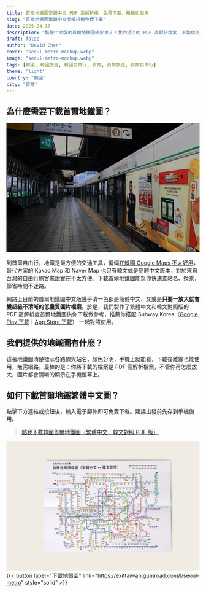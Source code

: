 ```yaml
---
title: 首爾地鐵圖繁體中文 PDF 高解析檔｜免費下載，離線也能用
slug: "首爾地鐵圖繁體中文高解析檔免費下載"
date: 2025-04-17
description: "繁體中文版的首爾地鐵圖終於來了！我們提供的 PDF 高解析檔案，不論你怎麼放大，所有資訊都依然保持超清晰！"
draft: false
author: "David Chen"
cover: "seoul-metro-mockup.webp"
image: "seoul-metro-mockup.webp"
tags: [韓國, 韓國旅遊, 韓國自由行, 首爾, 首爾旅遊, 首爾自由行]
theme: "light"
country: "韓國"
city: "首爾"
---
```


## 為什麼需要下載首爾地鐵圖？

![](seoul-metro.webp)

到首爾自由行，地鐵是最方便的交通工具，偏偏[在韓國 Google Maps 不太好用](/posts/%E7%82%BA%E4%BB%80%E9%BA%BC-google-maps-%E5%9C%A8%E9%9F%93%E5%9C%8B%E4%B8%8D%E8%A1%8C%E7%94%A8%E6%9C%89%E4%BB%80%E9%BA%BC%E6%9B%BF%E4%BB%A3%E6%96%B9%E6%A1%88/)，替代方案的 Kakao Map 和 Naver Map 也只有韓文或是簡體中文版本，對於來自台灣的自由行旅客來說實在不太方便。下載首爾地鐵圖能幫你快速查站名、換乘，節省時間不迷路。

網路上目前的首爾地鐵圖中文版幾乎清一色都是簡體中文、又或是**只要一放大就會變超級不清晰的低畫質圖片檔案**。於是，我們製作了繁體中文和韓文對照版的 PDF 高解析度首爾地鐵圖供你下載做參考，推薦你搭配 Subway Korea（[Google Play 下載](https://play.google.com/store/apps/details?id=com.imagedrome.jihachul&hl=en-US)｜[App Store 下載](https://apps.apple.com/us/app/subway-korea/id325924444)） 一起對照使用。

## 我們提供的地鐵圖有什麼？

這張地鐵圖清楚標示各路線與站名，顏色分明，手機上就能看，下載後離線也能使用，無需網路。最棒的是：你將下載的檔案是 PDF 高解析檔案，不管你再怎麼放大，圖片都會清晰的顯示在手機螢幕上。

## 如何下載首爾地鐵繁體中文圖？

 點擊下方連結或按鈕後，輸入電子郵件即可免費下載。建議出發前先存到手機備用。

> [點我下載韓國首爾地鐵圖（繁體中文｜韓文對照 PDF 版）](https://exittaiwan.gumroad.com/l/seoul-metro)

![](seoul-metro-mockup.webp)
{{< button label="下載地鐵圖" link="https://exittaiwan.gumroad.com/l/seoul-metro" style="solid" >}}